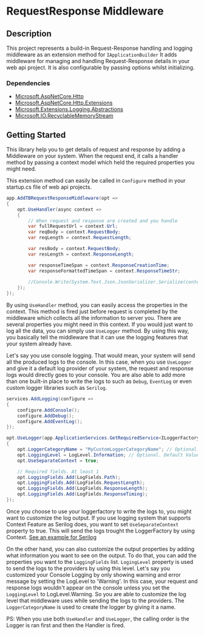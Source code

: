 # RequestResponse Middleware


## Description

This project represents a build-in Request-Response handling and logging middleware as an extension method for `IApplicationBuilder`
It adds middleware for managing and handling Request-Response details in your web api project. It is also configurable by passing options whilst initializing.

### Dependencies

* [Microsoft.AspNetCore.Http](https://www.nuget.org/packages/Microsoft.AspNetCore.Http/)
* [Microsoft.AspNetCore.Http.Extensions](https://www.nuget.org/packages/Microsoft.AspNetCore.Http.Extensions/)
* [Microsoft.Extensions.Logging.Abstractions](https://www.nuget.org/packages/Microsoft.Extensions.Logging.Abstractions/)
* [Microsoft.IO.RecyclableMemoryStream](https://www.nuget.org/packages/Microsoft.IO.RecyclableMemoryStream/)

## Getting Started

This library help you to get details of request and response by adding a Middleware on your system. When the request end, it calls a handler method by passing a context model which held the required properties you might need.

This extension method can easily be called in `Configure` method in your startup.cs file of web api projects.

```csharp
app.AddTBRequestResponseMiddleware(opt => 
{
    opt.UseHandler(async context => 
    {
        // When request and response are created and you handle
        var fullRequestUrl = context.Url;
        var reqBody = context.RequestBody;
        var reqLength = context.RequestLength;

        var resBody = context.RequestBody;
        var resLength = context.ResponseLength;

        var responseTimeSpan = context.ResponseCreationTime;
        var responseFormattedTimeSpan = context.ResponseTimeStr;
        
        //Console.Write(System.Text.Json.JsonSerializer.Serialize(context));
    });
});
```

By using `UseHandler` method, you can easily access the properties in the context. This method is fired just before request is completed by the middleware which collects all the information to server you. There are several properties you might need in this context. If you would just want to log all the data, you can simply use `UseLogger` method. 
By using this way, you basically tell the middleware that it can use the logging features that your system already have.

Let's say you use console logging. That would mean, your system will send all the produced logs to the console. In this case, when you use `UseLogger` and give it a default log provider of your system, the request and response logs would directly goes to your console. You are also able to add more than one built-in place to write the logs to such as `Debug`, `EventLog` or even custom logger libraries such as `Serilog`.

``` csharp
services.AddLogging(configure => 
{
    configure.AddConsole();
    configure.AddDebug();
    configure.AddEventLog();
});
```

```csharp
opt.UseLogger(app.ApplicationServices.GetRequiredService<ILoggerFactory>(), opt => 
{
    opt.LoggerCategoryName = "MyCustomLoggerCategoryName"; // Optional. Default Value: RequestResponseLogger
    opt.LoggingLevel = LogLevel.Information; // Optional. Default Value: LogLevel.Information
    opt.UseSeparateContext = true;

    // Required fields. At least 1
    opt.LoggingFields.Add(LogFields.Path);
    opt.LoggingFields.Add(LogFields.RequestLength);
    opt.LoggingFields.Add(LogFields.ResponseLength);
    opt.LoggingFields.Add(LogFields.ResponseTiming);
});
```

Once you choose to use your loggerfactory to write the logs to, you might want to customize the log output. If you use logging system that supports Context Feature as Serilog does, you want to set `UseSeparateContext` property to true. This will send the logs trought the LoggerFactory by using Context. [See an example for Serilog](https://benfoster.io/blog/serilog-best-practices/#log-context)

On the other hand, you can also customize the output properties by adding what information you want to see on the output. To do that, you can add the properties you want to the `LoggingFields` list. `LogingLevel` property is used to send the logs to the providers by using this level. Let's say you customized your Console Logging by only showing warning and error message by setting the LogLevel to 'Warning'. In this case, your request and response logs wouldn't appear on the console unless you set the `LoggingLevel` to LogLevel.Warning. So you are able to customize the log level that middleware uses while sending the logs to the providers. The `LoggerCategoryName` is used to create the logger by giving it a name. 

PS: When you use both `UseHandler` and `UseLogger`, the calling order is the Logger is ran first and then the Handler is fired.

